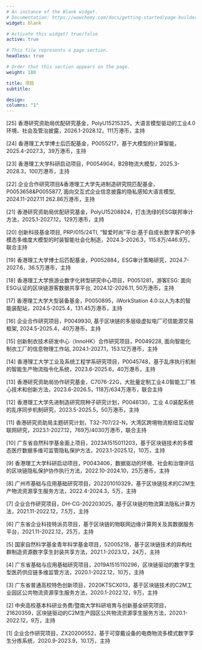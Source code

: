 ```yaml
---
# An instance of the Blank widget.
# Documentation: https://wowchemy.com/docs/getting-started/page-builder/
widget: blank

# Activate this widget? true/false
active: true

# This file represents a page section.
headless: true

# Order that this section appears on the page.
weight: 180

title: 项目
subtitle: 

design:
columns: "1"
---
```

[25] 香港研究资助局优配研究基金，PolyU15215325，大语言模型驱动的工业4.0环境、社会及管治披露，2026.1-2028.12，111万港币，主持

[24] 香港理工大学博士后匹配基金，P0055217，基于大模型的计算智能，2025.4-2027.3，39万港币，主持

[23] 香港理工大学科研启动项目，P0054904，B2B物流大模型，2025.3-2028.3，100万港币，主持

[22] 企业合作研究项目&香港理工大学先进制造研究院匹配基金，P0053658&P0055877, 面向交互式企业信息披露的隐私感知大语言模型, 2024.11-2027.11 262.86万港币，主持

[21] 香港研究资助局优配研究基金，PolyU15208824，打击洗绿的ESG联邦审计方法，2025.1-2027.12，129万港币，主持

[20] 创新科技基金项目, PRP/015/24TI, “智爱时尚”平台:基于自成长数字客户的多模态多维度大模型的时装智能社会化制造，2024.3-2026.3，115.8万/446.9万，联合主持

[19] 香港理工大学博士后匹配基金，P0052884，ESG审计策略研究，2024.7-2027.6，36.5万港币，主持

[18] 香港理工大学旅游业数字化转型研究中心项目，P0051281，游客ESG: 面向ESG认证的区块链游客数据共享平台, 2024.12-2026.11, 50万港币，主持

[17] 香港理工大学大型装备基金，P0050895，iWorkStation 4.0:以人为本的智能装配站，2024.5-2025.4，131.45万港币，主持

[16] 企业合作研究项目，P0049930, 基于区块链的多层级虚拟电厂可信能源交易框架, 2024.5-2025.4，40万港币，主持

[15] 创新制衣技术研发中心（InnoHK）合作研究项目，P0049228, 面向智能化制衣工厂的信息物理工作站, 2024.1-2027.1，153.12万港币，主持

[14] 香港理工大学工业及系统工程学系研究项目，P0045748，基于乱序执行机制的智能生产物流指令化系统，2023.6-2025.6，40万港币，主持

[13] 香港研究资助局协作研究基金，C7076-22G，大批量定制工业4.0智能工厂核心技术和创新方法，2023.6-2026.5，118万/634万港币，联合主持

[12] 香港理工大学先进制造研究院种子研究计划，P0046130，工业 4.0装配系统的乱序同步机制研究，2023.5-2025.5，50万港币，主持

[11] 香港研究资助局主题研究计划，T32-707/22-N，大湾区跨境物流枢纽互动智联网研究，2023.1-2027.12，769万/4030万港币，联合主持

[10] 广东省自然科学基金面上项目，2023A1515011203，基于区块链技术的多模态医疗数据多维可监管隐私保护方法，2023.1-2025.12，10万，主持

[9] 香港理工大学科研启动项目，P0043406，数据驱动的环境、社会和治理评估的区块链隐私保护协作执行方法，2022.10-2024.10，25万港币，主持

[8] 广州市基础与应用基础研究项目，202201010329，基于区块链技术的C2M生产物流资源孪生服务方法，2022.4-2024.3，5万，主持

[7] 企业合作研究项目，DH-CG-202203025，基于区块链的物流算法隐私计算方法，2021.11-2022.12，7.5万，主持

[6] 广东省企业科技特派员项目，基于区块链的物联网边缘计算网关及其数据服务平台，2021.11-2022.12，25万，主持

[5] 国家自然科学基金青年科学基金项目，52005218，基于区块链技术的异构社群制造资源数字孪生封装共享方法，2021.1-2023.12，24万，主持

[4] 广东省基础与应用基础研究项目，2019A1515110296，区块链驱动的数字孪生型医药供应链多维监管方法，2020.1-2022.12，10万，主持

[3] 广东省普通高校特色创新项目，2020KTSCX013，基于区块链技术的C2M工业园区公共物流资源孪生服务方法，2020.1-2022.12，9万，主持

[2] 中央高校基本科研业务费/暨南大学科研培育与创新基金研究项目，21620359，区块链驱动的C2M生产园区公共物流资源孪生服务方法，2020.1-2022.12，9万，主持

[1] 企业合作研究项目，ZX20200552，基于可穿戴设备的电商物流多模式数字孪生分拣系统，2020.9-2023.9，10.1万，主持



